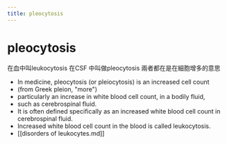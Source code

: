 ```yaml
---
title: pleocytosis
---
```

# pleocytosis
在血中叫leukocytosis
在CSF 中叫做pleocytosis
兩者都在是在細胞增多的意思

- In medicine, pleocytosis (or pleiocytosis) is an increased cell count
- (from Greek pleion, "more")
- particularly an increase in white blood cell count, in a bodily fluid,
- such as cerebrospinal fluid.
- It is often defined specifically as an increased white blood cell count in cerebrospinal fluid.
- Increased white blood cell count in the blood is called leukocytosis.
- [[disorders of leukocytes.md]]
